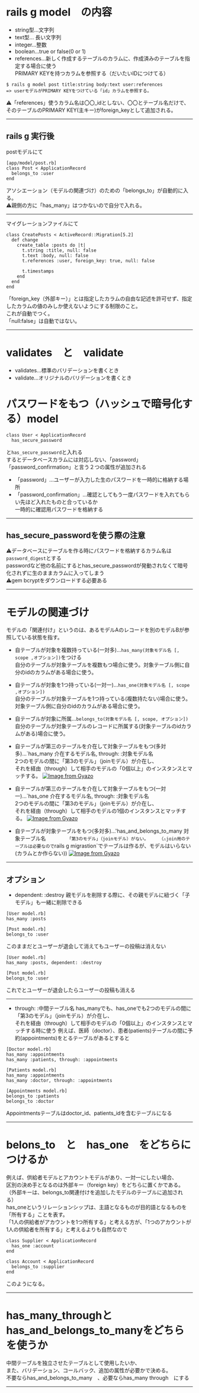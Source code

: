 # rails g model　の内容
- string型...文字列
- text型... 長い文字列
- integer...整数
- boolean...true or false(0 or 1)
- references...新しく作成するテーブルのカラムに、作成済みのテーブルを指定する場合に使う   
PRIMARY KEYを持つカラムを参照する（だいたいIDにつけてる）
~~~
$ rails g model post title:string body:text user:references
=> userモデルがPRIMARY KEYをつけている「id」カラムを参照する。
~~~
⚠️「references」使うカラム名は〇〇_idとしない、〇〇とテーブル名だけで、     
そのテーブルのPRIMARY KEY(主キー)がforeign_keyとして追加される。
***

## rails g 実行後
postモデルにて
~~~
[app/model/post.rb]
class Post < ApplicationRecord
  belongs_to :user
end
~~~
アソシエーション（モデルの関連づけ）のための「belongs_to」が自動的に入る。    
⚠️親側の方に「has_many」はつかないので自分で入れる。
***

マイグレーションファイルにて
~~~
class CreatePosts < ActiveRecord::Migration[5.2]
  def change
    create_table :posts do |t|
      t.string :title, null: false
      t.text :body, null: false
      t.references :user, foreign_key: true, null: false

      t.timestamps
    end
  end
end
~~~
「foreign_key（外部キー）」とは指定したカラムの自由な記述を許可せず、指定したカラムの値のみしか使えないようにする制限のこと。    
これが自動でつく。   
「null:false」は自動ではない。
***

# validates　と　validate
- validates...標準のバリデーションを書くとき
- validate...オリジナルのバリデーションを書くとき

# パスワードをもつ（ハッシュで暗号化する）model
~~~
class User < ApplicationRecord
  has_secure_password
~~~
と`has_secure_password`と入れる    
するとデータベースカラムには対応しない、「password」「password_confirmation」と言う２つの属性が追加される   
- 「password」...ユーザーが入力した生のパスワードを一時的に格納する場所    
- 「password_confirmation」...確認としてもう一度パスワードを入れてもらい先ほど入れたものと合っているか    
一時的に確認用パスワードを格納する   
***

## has_secure_passwordを使う際の注意
⚠️データベースにテーブルを作る時にパスワードを格納するカラム名は`password_digest`とする   
passwordなど他の名前にするとhas_secure_passwordが発動されなくて暗号化されずに生のままカラムに入ってしまう    
⚠️gem bcryptをダウンロードする必要ある
***

# モデルの関連づけ
モデルの「関連付け」というのは、あるモデルAのレコードを別のモデルBが参照している状態を指す。   

- 自テーブルが対象を複数持っている(一対多)...`has_many(対象モデル名 [, scope ,オプション])`をつける    
自分のテーブルが対象テーブルを複数もつ場合に使う。対象テーブル側に自分のidのカラムがある場合に使う。

-  自テーブルが対象を1つ持っている(一対一)...`has_one(対象モデル名 [, scope ,オプション])`   
自分のテーブルが対象テーブルを1つ持っている(複数持たない)場合に使う。対象テーブル側に自分のidのカラムがある場合に使う。

- 自テーブルが対象に所属...`belongs_to(対象モデル名 [, scope, オプション])`   
自分のテーブルが対象テーブルのレコードに所属する(対象テーブルのidカラムがある)場合に使う。   

- 自テーブルが第三のテーブルを介在して対象テーブルをもつ(多対多)...`has_many 介在するモデル名, through: :対象モデル名   
2つのモデルの間に「第3のモデル」（joinモデル）が介在し、   
それを経由（through）して相手のモデルの「0個以上」のインスタンスとマッチする。
[![Image from Gyazo](https://i.gyazo.com/6f13de9a372223b5066b1cba16ca5aeb.png)](https://gyazo.com/6f13de9a372223b5066b1cba16ca5aeb)   

- 自テーブルが第三のテーブルを介在して対象テーブルをもつ(一対一)...`has_one 介在するモデル名, through: :対象モデル名      
2つのモデルの間に「第3のモデル」（joinモデル）が介在し、   
それを経由（through）して相手のモデルの1個のインスタンスとマッチする。 
[![Image from Gyazo](https://i.gyazo.com/af1f6242cff3c4013c0e746cb79a005d.png)](https://gyazo.com/af1f6242cff3c4013c0e746cb79a005d)   

- 自テーブルが対象テーブルをもつ(多対多)...'has_and_belongs_to_many 対象テーブル名`       
「第3のモデル」（joinモデル）がない。   
（⚠️join用のテーブルは必要なので`rails g migrastion`でテーブルは作るが、モデルはいらない(カラムとか作らない))
[![Image from Gyazo](https://i.gyazo.com/a348c0f377f90013cc36f59a716ac0ec.png)](https://gyazo.com/a348c0f377f90013cc36f59a716ac0ec) 
***

## オプション
- dependent: :destroy
親モデルを削除する際に、その親モデルに紐づく「子モデル」も一緒に削除できる
~~~
[User model.rb]
has_many :posts

[Post model.rb]
belongs_to :user
~~~
このままだとユーザーが退会して消えてもユーザーの投稿は消えない
~~~
[User model.rb]
has_many :posts, dependent: :destroy

[Post model.rb]
belongs_to :user
~~~
これでとユーザーが退会したらユーザーの投稿も消える
***

- through: :中間テーブル名
has_manyでも、has_oneでも2つのモデルの間に「第3のモデル」（joinモデル）が介在し、   
それを経由（through）して相手のモデルの「0個以上」のインスタンスとマッチする時に使う
例えば、医師（doctor）、患者(patients)テーブルの間に予約(appointments)をとるテーブルがあるとすると
~~~
[Doctor model.rb]
has_many :appointments
has_many :patients, through: :appointments

[Patients model.rb]
has_many :appointments
has_many :doctor, through: :appointments

[Appointments model.rb]
belongs_to :patients
belongs_to :doctor
~~~
Appointmentsテーブルはdoctor_id、patients_idを含むテーブルになる
***

# belons_to　と　has_one　をどちらにつけるか
例えば、供給者モデルとアカウントモデルがあり、一対一にしたい場合、   
区別の決め手となるのは外部キー（foreign key）をどちらに置くかである。  
（外部キーは、belongs_to関連付けを追加したモデルのテーブルに追加される）    
has_oneというリレーションシップは、主語となるものが目的語となるものを「所有する」ことを表す。    
「1人の供給者がアカウントを1つ所有する」と考える方が、「1つのアカウントが1人の供給者を所有する」と考えるよりも自然なので
~~~
class Supplier < ApplicationRecord
  has_one :account
end

class Account < ApplicationRecord
  belongs_to :supplier
end
~~~
このようになる。
***

# has_many_throughとhas_and_belongs_to_manyをどちらを使うか
中間テーブルを独立させたテーブルとして使用したいか、    
また、バリデーション、コールバック、追加の属性が必要かで決める。    
不要ならhas_and_belongs_to_many　、必要ならhas_many through　にする
***

  

